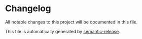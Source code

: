 # Changelog

All notable changes to this project will be documented in this file.

This file is automatically generated by [semantic-release](https://github.com/semantic-release/semantic-release). 
